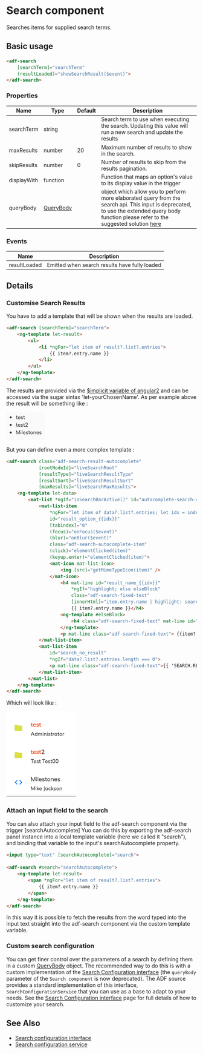 # Search component

Searches items for supplied search terms. 

## Basic usage

```html
<adf-search 
    [searchTerm]="searchTerm"
    (resultLoaded)="showSearchResult($event)">
</adf-search>
```

### Properties

| Name | Type | Default | Description |
| ---- | ---- | ------- | ----------- |
| searchTerm | string |  | Search term to use when executing the search. Updating this value will run a new search and update the results |
| maxResults | number | 20 | Maximum number of results to show in the search. |
| skipResults | number | 0 | Number of results to skip from the results pagination. |
| displayWith | function |  | Function that maps an option's value to its display value in the trigger |
| queryBody | [QueryBody](https://github.com/Alfresco/alfresco-js-api/blob/1.6.0/src/alfresco-search-rest-api/docs/QueryBody.md) |  | object which allow you to perform more elaborated query from the search api. This input is deprecated, to use the extended query body function please refer to the suggested solution [here](./search.component.md#custom-search-configuration) |

### Events

| Name | Description |
| ---- | ----------- |
| resultLoaded | Emitted when search results have fully loaded |

## Details

### Customise Search Results

You have to add a template that will be shown when the results are loaded.

```html
<adf-search [searchTerm]="searchTerm">
    <ng-template let-result>
        <ul>
            <li *ngFor="let item of result?.list?.entries">
                {{ item?.entry.name }}
            </li>
        </ul>
    </ng-template>
</adf-search>
```

The results are provided via the [$implicit variable of angular2](https://angular.io/api/common/NgTemplateOutlet) and can be accessed via the sugar sintax 'let-yourChosenName'. As per example above the result will be something like : 

![adf-search-control](docassets/images/search-component-simple-template.png)

But you can define even a more complex template : 

```html
<adf-search class="adf-search-result-autocomplete"
            [rootNodeId]="liveSearchRoot"
            [resultType]="liveSearchResultType"
            [resultSort]="liveSearchResultSort"
            [maxResults]="liveSearchMaxResults">
    <ng-template let-data>
        <mat-list *ngIf="isSearchBarActive()" id="autocomplete-search-result-list">
            <mat-list-item
                *ngFor="let item of data?.list?.entries; let idx = index"
                id="result_option_{{idx}}"
                [tabindex]="0"
                (focus)="onFocus($event)"
                (blur)="onBlur($event)"
                class="adf-search-autocomplete-item"
                (click)="elementClicked(item)"
                (keyup.enter)="elementClicked(item)">
                <mat-icon mat-list-icon>
                    <img [src]="getMimeTypeIcon(item)" />
                </mat-icon>
                    <h4 mat-line id="result_name_{{idx}}"
                        *ngIf="highlight; else elseBlock"
                        class="adf-search-fixed-text"
                        [innerHtml]="item.entry.name | highlight: searchTerm">
                        {{ item?.entry.name }}</h4>
                    <ng-template #elseBlock>
                        <h4 class="adf-search-fixed-text" mat-line id="result_name_{{idx}}" [innerHtml]="item.entry.name"></h4>
                    </ng-template>
                    <p mat-line class="adf-search-fixed-text"> {{item?.entry.createdByUser.displayName}} </p>
            </mat-list-item>
            <mat-list-item
                id="search_no_result"
                *ngIf="data?.list?.entries.length === 0">
                <p mat-line class="adf-search-fixed-text">{{ 'SEARCH.RESULTS.NONE' | translate:{searchTerm: searchTerm} }}</p>
            </mat-list-item>
        </mat-list>
    </ng-template>
</adf-search>
```

Which will look like :

![adf-search-control](docassets/images/search-component-complex-template.png)

### Attach an input field to the search

You can also attach your input field to the adf-search component via the trigger [searchAutocomplete]
Yuo can do this by exporting the adf-search panel instance into a local template variable (here we called it "search"), and binding that variable to the input's searchAutocomplete property.

```html
<input type="text" [searchAutocomplete]="search">

<adf-search #search="searchAutocomplete">
    <ng-template let-result>
        <span *ngFor="let item of result?.list?.entries">
            {{ item?.entry.name }}
        </span>
    </ng-template>
</adf-search>        
```

In this way it is possible to fetch the results from the word typed into the input text straight into the adf-search component via the custom template variable.

### Custom search configuration

You can get finer control over the parameters of a search by defining them in a custom
[QueryBody](https://github.com/Alfresco/alfresco-js-api/blob/1.6.0/src/alfresco-search-rest-api/docs/QueryBody.md)
object. The recommended way to do this is with a custom implementation of the
[Search Configuration interface](search-configuration.interface.md) (the `queryBody` parameter of the `Search component` is now deprecated). The ADF source provides a standard implementation of this
interface, `SearchConfigurationService` that you can use as a base to adapt to your needs. See the
[Search Configuration interface](search-configuration.interface.md) page for full details of how to
customize your search.

## See Also

-   [Search configuration interface](search-configuration.interface.md)
-   [Search configuration service](search-configuration.service.md)
